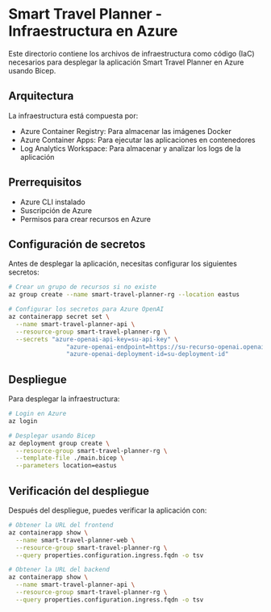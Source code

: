 # Smart Travel Planner - Infraestructura en Azure

Este directorio contiene los archivos de infraestructura como código (IaC) necesarios para desplegar la aplicación Smart Travel Planner en Azure usando Bicep.

## Arquitectura

La infraestructura está compuesta por:

- Azure Container Registry: Para almacenar las imágenes Docker
- Azure Container Apps: Para ejecutar las aplicaciones en contenedores
- Log Analytics Workspace: Para almacenar y analizar los logs de la aplicación

## Prerrequisitos

- Azure CLI instalado
- Suscripción de Azure
- Permisos para crear recursos en Azure

## Configuración de secretos

Antes de desplegar la aplicación, necesitas configurar los siguientes secretos:

```bash
# Crear un grupo de recursos si no existe
az group create --name smart-travel-planner-rg --location eastus

# Configurar los secretos para Azure OpenAI
az containerapp secret set \
  --name smart-travel-planner-api \
  --resource-group smart-travel-planner-rg \
  --secrets "azure-openai-api-key=su-api-key" \
                "azure-openai-endpoint=https://su-recurso-openai.openai.azure.com/" \
                "azure-openai-deployment-id=su-deployment-id"
```

## Despliegue

Para desplegar la infraestructura:

```bash
# Login en Azure
az login

# Desplegar usando Bicep
az deployment group create \
  --resource-group smart-travel-planner-rg \
  --template-file ./main.bicep \
  --parameters location=eastus
```

## Verificación del despliegue

Después del despliegue, puedes verificar la aplicación con:

```bash
# Obtener la URL del frontend
az containerapp show \
  --name smart-travel-planner-web \
  --resource-group smart-travel-planner-rg \
  --query properties.configuration.ingress.fqdn -o tsv

# Obtener la URL del backend
az containerapp show \
  --name smart-travel-planner-api \
  --resource-group smart-travel-planner-rg \
  --query properties.configuration.ingress.fqdn -o tsv
```